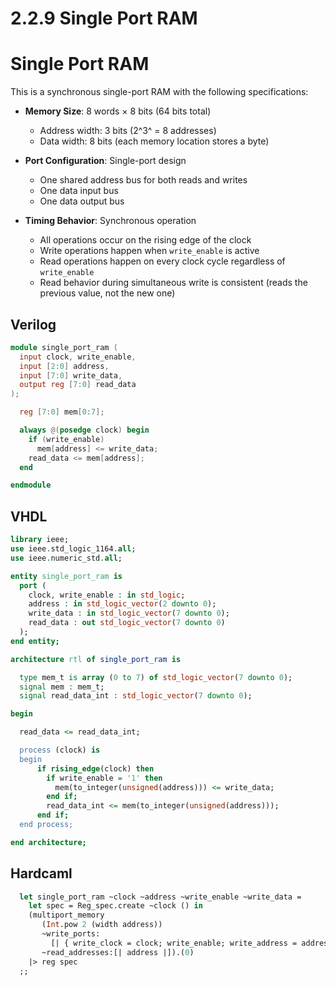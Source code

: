 # 2.2.9 Single Port RAM

# Single Port RAM

This is a synchronous single-port RAM with the following specifications:

- **Memory Size**: 8 words × 8 bits (64 bits total)
  - Address width: 3 bits (2^3^ = 8 addresses)
  - Data width: 8 bits (each memory location stores a byte)

- **Port Configuration**: Single-port design
  - One shared address bus for both reads and writes
  - One data input bus
  - One data output bus

- **Timing Behavior**: Synchronous operation
  - All operations occur on the rising edge of the clock
  - Write operations happen when `write_enable` is active
  - Read operations happen on every clock cycle regardless of `write_enable`
  - Read behavior during simultaneous write is consistent (reads the previous value, not the new one)

## Verilog

<!-- $MDX file=./hdl/single_port_ram.v -->
```verilog
module single_port_ram (
  input clock, write_enable,
  input [2:0] address,
  input [7:0] write_data,
  output reg [7:0] read_data
);

  reg [7:0] mem[0:7];

  always @(posedge clock) begin
    if (write_enable)
      mem[address] <= write_data;
    read_data <= mem[address];
  end

endmodule
```
## VHDL


<!-- $MDX file=./hdl/single_port_ram.vhd -->
```vhdl
library ieee;
use ieee.std_logic_1164.all;
use ieee.numeric_std.all;

entity single_port_ram is
  port (
    clock, write_enable : in std_logic;
    address : in std_logic_vector(2 downto 0);
    write_data : in std_logic_vector(7 downto 0);
    read_data : out std_logic_vector(7 downto 0)
  );
end entity;

architecture rtl of single_port_ram is 

  type mem_t is array (0 to 7) of std_logic_vector(7 downto 0);
  signal mem : mem_t;
  signal read_data_int : std_logic_vector(7 downto 0);

begin

  read_data <= read_data_int;

  process (clock) is
  begin
      if rising_edge(clock) then
        if write_enable = '1' then
          mem(to_integer(unsigned(address))) <= write_data;
        end if;
        read_data_int <= mem(to_integer(unsigned(address)));
      end if;
  end process;

end architecture;
```

## Hardcaml

<!-- $MDX file=./lib/sequential_examples.ml,part=single_port_ram -->
```ocaml
  let single_port_ram ~clock ~address ~write_enable ~write_data =
    let spec = Reg_spec.create ~clock () in
    (multiport_memory
       (Int.pow 2 (width address))
       ~write_ports:
         [| { write_clock = clock; write_enable; write_address = address; write_data } |]
       ~read_addresses:[| address |]).(0)
    |> reg spec
  ;;
```
